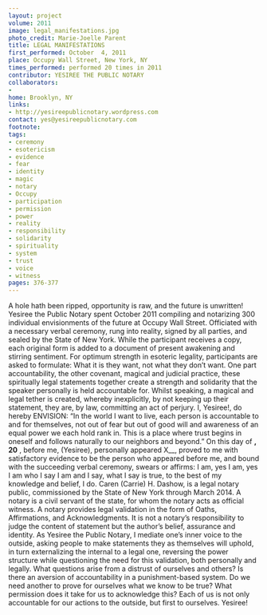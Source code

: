 ```yaml
---
layout: project
volume: 2011
image: legal_manifestations.jpg
photo_credit: Marie-Joelle Parent
title: LEGAL MANIFESTATIONS
first_performed: October  4, 2011
place: Occupy Wall Street, New York, NY
times_performed: performed 20 times in 2011
contributor: YESIREE THE PUBLIC NOTARY
collaborators:
- 
home: Brooklyn, NY
links:
- http://yesireepublicnotary.wordpress.com
contact: yes@yesireepublicnotary.com
footnote: 
tags:
- ceremony
- esotericism
- evidence
- fear
- identity
- magic
- notary
- Occupy
- participation
- permission
- power
- reality
- responsibility
- solidarity
- spirituality
- system
- trust
- voice
- witness
pages: 376-377
---
```


A hole hath been ripped, opportunity is raw, and the future is unwritten! Yesiree the Public Notary spent October 2011 compiling and notarizing 300 individual envisionments of the future at Occupy Wall Street. Officiated with a necessary verbal ceremony, rung into reality, signed by all parties, and sealed by the State of New York. While the participant receives a copy, each original form is added to a document of present awakening and stirring sentiment. For optimum strength in esoteric legality, participants are asked to formulate: What it is they want, not what they don’t want. One part accountability, the other covenant, magical and judicial practice, these spiritually legal statements together create a strength and solidarity that the speaker personally is held accountable for. Whilst speaking, a magical and legal tether is created, whereby inexplicitly, by not keeping up their statement, they are, by law, committing an act of perjury. I, Yesiree!, do hereby ENVISION: “In the world I want to live, each person is accountable to and for themselves, not out of fear but out of good will and awareness of an equal power we each hold rank in. This is a place where trust begins in oneself and follows naturally to our neighbors and beyond.” On this day of __, 20__ , before me, (Yesiree), personally appeared X__, proved to me with satisfactory evidence to be the person who appeared before me, and bound with the succeeding verbal ceremony, swears or affirms: I am, yes I am, yes I am who I say I am and I say, what I say is true, to the best of my knowledge and belief, I do. Caren (Carrie) H. Dashow, is a legal notary public, commissioned by the State of New York through March 2014. A notary is a civil servant of the state, for whom the notary acts as official witness. A notary provides legal validation in the form of Oaths, Affirmations, and Acknowledgments. It is not a notary’s responsibility to judge the content of statement but the author’s belief, assurance and identity. As Yesiree the Public Notary, I mediate one’s inner voice to the outside, asking people to make statements they as themselves will uphold, in turn externalizing the internal to a legal one, reversing the power structure while questioning the need for this validation, both personally and legally. What questions arise from a distrust of ourselves and others? Is there an aversion of accountability in a punishment-based system. Do we need another to prove for ourselves what we know to be true? What permission does it take for us to acknowledge this? Each of us is not only accountable for our actions to the outside, but first to ourselves. Yesiree!
